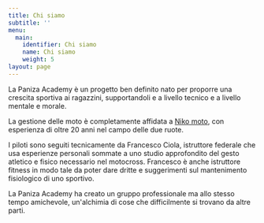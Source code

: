 ```yaml
---
title: Chi siamo
subtitle: ''
menu:
  main:
    identifier: Chi siamo
    name: Chi siamo
    weight: 5
layout: page
---
```

La Paniza Academy è un progetto ben definito nato per proporre una crescita sportiva ai ragazzini, supportandoli e a livello tecnico e a livello mentale e morale. 

La gestione delle moto è completamente affidata a [Niko moto](https://nikomoto.it/), con esperienza di oltre 20 anni nel campo delle due ruote. 

I piloti sono seguiti tecnicamente da Francesco Ciola, istruttore federale che usa esperienze personali sommate a uno studio approfondito del gesto atletico e fisico necessario nel motocross. Francesco è anche istruttore fitness in modo tale da poter dare dritte e suggerimenti sul mantenimento fisiologico di uno sportivo.

La Paniza Academy ha creato un gruppo professionale ma allo stesso tempo amichevole, un'alchimia di cose che difficilmente si trovano da altre parti.
